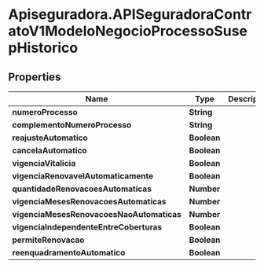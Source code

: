 # Apiseguradora.APISeguradoraContratoV1ModeloNegocioProcessoSusepHistorico

## Properties
Name | Type | Description | Notes
------------ | ------------- | ------------- | -------------
**numeroProcesso** | **String** |  | [optional] 
**complementoNumeroProcesso** | **String** |  | [optional] 
**reajusteAutomatico** | **Boolean** |  | [optional] 
**cancelaAutomatico** | **Boolean** |  | [optional] 
**vigenciaVitalicia** | **Boolean** |  | [optional] 
**vigenciaRenovavelAutomaticamente** | **Boolean** |  | [optional] 
**quantidadeRenovacoesAutomaticas** | **Number** |  | [optional] 
**vigenciaMesesRenovacoesAutomaticas** | **Number** |  | [optional] 
**vigenciaMesesRenovacoesNaoAutomaticas** | **Number** |  | [optional] 
**vigenciaIndependenteEntreCoberturas** | **Boolean** |  | [optional] 
**permiteRenovacao** | **Boolean** |  | [optional] 
**reenquadramentoAutomatico** | **Boolean** |  | [optional] 


